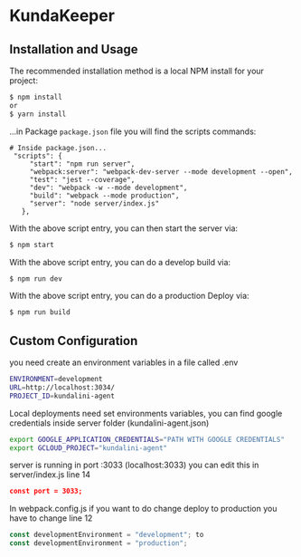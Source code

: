# KundaKeeper

## Installation and Usage

The recommended installation method is a local NPM install for your project:
```bash
$ npm install
or 
$ yarn install
```

...in Package `package.json` file you will find the scripts commands:
```
# Inside package.json...
 "scripts": {
     "start": "npm run server",
     "webpack:server": "webpack-dev-server --mode development --open",
     "test": "jest --coverage",
     "dev": "webpack -w --mode development",
     "build": "webpack --mode production",
     "server": "node server/index.js"
   },
```

With the above script entry, you can then start the server  via:
```bash
$ npm start
```

With the above script entry, you can do a develop build  via:
```bash
$ npm run dev
```

With the above script entry, you can do a production Deploy  via:
```bash
$ npm run build
```

## Custom Configuration

you need create an environment variables in a file called .env

```bash
ENVIRONMENT=development
URL=http://localhost:3034/
PROJECT_ID=kundalini-agent
```

Local deployments need set environments variables,  you can find
google credentials inside server folder (kundalini-agent.json)
```bash
export GOOGLE_APPLICATION_CREDENTIALS="PATH WITH GOOGLE CREDENTIALS"
export GCLOUD_PROJECT="kundalini-agent"
```

server is running in port :3033 (localhost:3033) you can edit this in server/index.js line 14
```json
const port = 3033;
```

In webpack.config.js if you want to do change deploy to production you have to change line 12
```js
const developmentEnvironment = "development"; to
const developmentEnvironment = "production";
```

